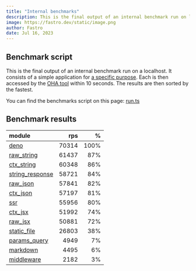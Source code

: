 ```yaml
---
title: "Internal benchmarks"
description: This is the final output of an internal benchmark run on localhost
image: https://fastro.dev/static/image.png
author: Fastro
date: Jul 16, 2023
---
```


## Benchmark script

This is the final output of an internal benchmark run on a localhost. It consists of a simple application for [a specific purpose](https://github.com/fastrodev/fastro/blob/main/deno.json). Each is then accessed by the [OHA tool](https://github.com/hatoo/oha) within 10 seconds. The results are then sorted by the fastest.

You can find the benchmarks script on this page: [run.ts](https://github.com/fastrodev/fastro/blob/main/bench/run.ts)

## Benchmark results


| module                                                                                       |   rps |    % |
| :------------------------------------------------------------------------------------------- | ----: | ---: |
| [deno](https://github.com/fastrodev/fastro/blob/main/examples/deno.ts)                       | 70314 | 100% |
| [raw_string](https://github.com/fastrodev/fastro/blob/main/examples/raw_string.ts)           | 61437 |  87% |
| [ctx_string](https://github.com/fastrodev/fastro/blob/main/examples/ctx_string.ts)           | 60348 |  86% |
| [string_response](https://github.com/fastrodev/fastro/blob/main/examples/string_response.ts) | 58721 |  84% |
| [raw_json](https://github.com/fastrodev/fastro/blob/main/examples/raw_json.ts)               | 57841 |  82% |
| [ctx_json](https://github.com/fastrodev/fastro/blob/main/examples/ctx_json.ts)               | 57197 |  81% |
| [ssr](https://github.com/fastrodev/fastro/blob/main/examples/ssr.ts)                         | 55956 |  80% |
| [ctx_jsx](https://github.com/fastrodev/fastro/blob/main/examples/ctx_jsx.tsx)                | 51992 |  74% |
| [raw_jsx](https://github.com/fastrodev/fastro/blob/main/examples/raw_jsx.tsx)                | 50881 |  72% |
| [static_file](https://github.com/fastrodev/fastro/blob/main/examples/static_file.ts)         | 26803 |  38% |
| [params_query](https://github.com/fastrodev/fastro/blob/main/examples/params_query.ts)       |  4949 |   7% |
| [markdown](https://github.com/fastrodev/fastro/blob/main/examples/markdown.ts)               |  4495 |   6% |
| [middleware](https://github.com/fastrodev/fastro/blob/main/examples/middleware.ts)           |  2182 |   3% |